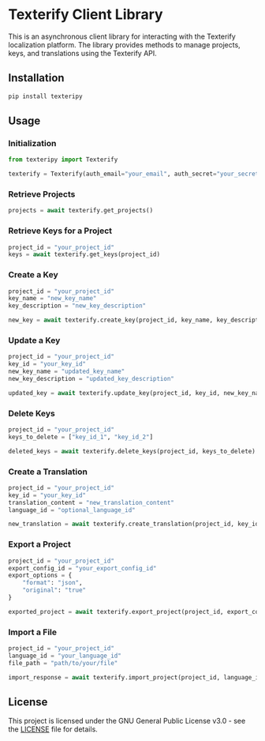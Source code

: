 # Texterify Client Library

This is an asynchronous client library for interacting with the Texterify localization platform. The library provides methods to manage projects, keys, and translations using the Texterify API.

## Installation

```bash
pip install texteripy
```

## Usage

### Initialization

```python
from texteripy import Texterify

texterify = Texterify(auth_email="your_email", auth_secret="your_secret")
```

### Retrieve Projects

```python
projects = await texterify.get_projects()
```

### Retrieve Keys for a Project

```python
project_id = "your_project_id"
keys = await texterify.get_keys(project_id)
```

### Create a Key

```python
project_id = "your_project_id"
key_name = "new_key_name"
key_description = "new_key_description"

new_key = await texterify.create_key(project_id, key_name, key_description)
```

### Update a Key

```python
project_id = "your_project_id"
key_id = "your_key_id"
new_key_name = "updated_key_name"
new_key_description = "updated_key_description"

updated_key = await texterify.update_key(project_id, key_id, new_key_name, new_key_description)
```

### Delete Keys

```python
project_id = "your_project_id"
keys_to_delete = ["key_id_1", "key_id_2"]

deleted_keys = await texterify.delete_keys(project_id, keys_to_delete)
```

### Create a Translation

```python
project_id = "your_project_id"
key_id = "your_key_id"
translation_content = "new_translation_content"
language_id = "optional_language_id"

new_translation = await texterify.create_translation(project_id, key_id, translation_content, language_id=language_id)
```

### Export a Project

```python
project_id = "your_project_id"
export_config_id = "your_export_config_id"
export_options = {
    "format": "json",
    "original": "true"
}

exported_project = await texterify.export_project(project_id, export_config_id, export_options)
```

### Import a File

```python
project_id = "your_project_id"
language_id = "your_language_id"
file_path = "path/to/your/file"

import_response = await texterify.import_project(project_id, language_id, file_path)
```

## License

This project is licensed under the GNU General Public License v3.0 - see the [LICENSE](LICENSE) file for details.